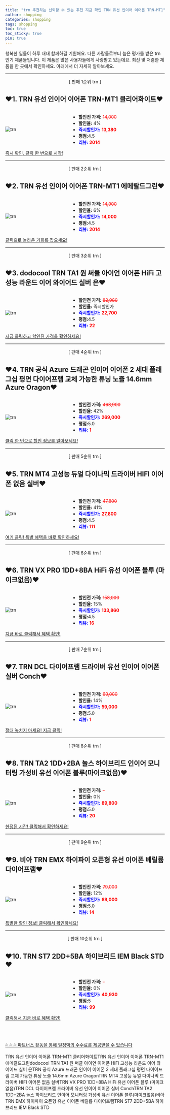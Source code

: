 ```yaml
---
title: "trn 추천하는 신뢰할 수 있는 추천 지금 확인 TRN 유선 인이어 이어폰 TRN-MT1"
author: shopping
categories: shopping
tags: shopping
toc: true
toc_sticky: true
pin: true
---
```

행복한 일들이 하루 내내 함께하길 기원해요. 다른 사람들로부터 높은 평가를 받은 trn 인기 제품들입니다. 이 제품은 많은 사용자들에게 사랑받고 있는데요. 최신 및 저렴한 제품을 한 곳에서 확인하세요. 아래에서 더 자세히 알아보세요.

---
<p class="toplist" style="margin: 0 auto; display: block; width: fit-content;">[ 판매 1순위 trn ]</p>

<h2><strong>❤️1. TRN 유선 인이어 이어폰 TRN-MT1 클리어화이트❤️</strong></h2>

<div style="display: flex; align-items: center;">
    <div style="flex: 0.4;">
        <img src="https://thumbnail9.coupangcdn.com/thumbnails/remote/230x230ex/image/retail/images/2976443380145549-af10d663-437e-43cd-8635-cc8b8b1b7128.jpg" alt="trn" style="max-width: 100%;">
    </div>
    <div style="flex: 0.6; margin-left: 10px;">
        <ul>
            <li><strong>할인전 가격:</strong> <del style="color: red;">14,000</del></li>
            <li><strong>할인율:</strong> 4%</li>
            <li><span style='color:blue'><strong>즉시할인가:</strong></span> <span style='color:red'><strong>13,380</strong></span></li>
            <li><strong>평점:</strong>4.5</li>
            <li><span style='color:blue'><strong>리뷰:</strong></span> <span style='color:red'><strong>2014</strong></span></li>
        </ul>
    </div>
</div>
<div class="center">
    <a href="https://William4Davisa.github.io?lptag=AF9450613&subid=githubio&pageKey=5545810093&traceid=V0-153&itemId=9930393456&vendorItemId=77213649616" class="myButton">
        즉시 확인, 클릭 한 번으로 시작!
    </a>
</div>


---
<p class="toplist" style="margin: 0 auto; display: block; width: fit-content;">[ 판매 2순위 trn ]</p>

<h2><strong>❤️2. TRN 유선 인이어 이어폰 TRN-MT1 에메랄드그린❤️</strong></h2>

<div style="display: flex; align-items: center;">
    <div style="flex: 0.4;">
        <img src="https://thumbnail6.coupangcdn.com/thumbnails/remote/230x230ex/image/rs_quotation_api/crpytyp5/17b137d67d2440f1a6d9813791704500.jpg" alt="trn" style="max-width: 100%;">
    </div>
    <div style="flex: 0.6; margin-left: 10px;">
        <ul>
            <li><strong>할인전 가격:</strong> <del style="color: red;">14,900</del></li>
            <li><strong>할인율:</strong> 6%</li>
            <li><span style='color:blue'><strong>즉시할인가:</strong></span> <span style='color:red'><strong>14,000</strong></span></li>
            <li><strong>평점:</strong>4.5</li>
            <li><span style='color:blue'><strong>리뷰:</strong></span> <span style='color:red'><strong>2014</strong></span></li>
        </ul>
    </div>
</div>
<div class="center">
    <a href="https://William4Davisa.github.io?lptag=AF9450613&subid=githubio&pageKey=5545810093&traceid=V0-153&itemId=8748099881&vendorItemId=77213649602" class="myButton">
        클릭으로 놀라운 기회를 잡으세요!
    </a>
</div>


---
<p class="toplist" style="margin: 0 auto; display: block; width: fit-content;">[ 판매 3순위 trn ]</p>

<h2><strong>❤️3. dodocool TRN TA1 원 써클 아이언 이어폰 HiFi 고성능 라운드 이어 와이어드 실버 은❤️</strong></h2>

<div style="display: flex; align-items: center;">
    <div style="flex: 0.4;">
        <img src="https://thumbnail8.coupangcdn.com/thumbnails/remote/230x230ex/image/vendor_inventory/76a6/de79f2176f6218979cb51a723475a0e0d6b530bd55b31bc5e45c2d93bb2c.jpg" alt="trn" style="max-width: 100%;">
    </div>
    <div style="flex: 0.6; margin-left: 10px;">
        <ul>
            <li><strong>할인전 가격:</strong> <del style="color: red;">82,980</del></li>
            <li><strong>할인율:</strong> 즉시할인가</li>
            <li><span style='color:blue'><strong>즉시할인가:</strong></span> <span style='color:red'><strong>22,700</strong></span></li>
            <li><strong>평점:</strong>4.5</li>
            <li><span style='color:blue'><strong>리뷰:</strong></span> <span style='color:red'><strong>22</strong></span></li>
        </ul>
    </div>
</div>
<div class="center">
    <a href="https://William4Davisa.github.io?lptag=AF9450613&subid=githubio&pageKey=6147229646&traceid=V0-153&itemId=11838612420&vendorItemId=84632455311" class="myButton">
        지금 클릭하고 할인된 가격을 확인하세요!
    </a>
</div>


---
<p class="toplist" style="margin: 0 auto; display: block; width: fit-content;">[ 판매 4순위 trn ]</p>

<h2><strong>❤️4. TRN 공식 Azure 드래곤 인이어 이어폰 2 세대 플래그십 평면 다이어프램 교체 가능한 튜닝 노즐 14.6mm Azure Oragon❤️</strong></h2>

<div style="display: flex; align-items: center;">
    <div style="flex: 0.4;">
        <img src="https://thumbnail8.coupangcdn.com/thumbnails/remote/230x230ex/image/vendor_inventory/5f57/2d5b8a81fce4af8474909cec55da3e417c22ca3615fcfdbe3dbe1ee7341c.jpg" alt="trn" style="max-width: 100%;">
    </div>
    <div style="flex: 0.6; margin-left: 10px;">
        <ul>
            <li><strong>할인전 가격:</strong> <del style="color: red;">468,900</del></li>
            <li><strong>할인율:</strong> 42%</li>
            <li><span style='color:blue'><strong>즉시할인가:</strong></span> <span style='color:red'><strong>269,000</strong></span></li>
            <li><strong>평점:</strong>5.0</li>
            <li><span style='color:blue'><strong>리뷰:</strong></span> <span style='color:red'><strong>1</strong></span></li>
        </ul>
    </div>
</div>
<div class="center">
    <a href="https://William4Davisa.github.io?lptag=AF9450613&subid=githubio&pageKey=7979904567&traceid=V0-153&itemId=22136308596&vendorItemId=89183040732" class="myButton">
        클릭 한 번으로 할인 정보를 알아보세요!
    </a>
</div>


---
<p class="toplist" style="margin: 0 auto; display: block; width: fit-content;">[ 판매 5순위 trn ]</p>

<h2><strong>❤️5. TRN MT4 고성능 듀얼 다이나믹 드라이버 HIFI 이어폰 없음 실버❤️</strong></h2>

<div style="display: flex; align-items: center;">
    <div style="flex: 0.4;">
        <img src="https://thumbnail10.coupangcdn.com/thumbnails/remote/230x230ex/image/vendor_inventory/f99c/21d63716a5e43e7318bf658b1d698ea33f9f7fc8e3bd0a0a04dcb432c8d0.jpg" alt="trn" style="max-width: 100%;">
    </div>
    <div style="flex: 0.6; margin-left: 10px;">
        <ul>
            <li><strong>할인전 가격:</strong> <del style="color: red;">47,800</del></li>
            <li><strong>할인율:</strong> 41%</li>
            <li><span style='color:blue'><strong>즉시할인가:</strong></span> <span style='color:red'><strong>27,800</strong></span></li>
            <li><strong>평점:</strong>4.5</li>
            <li><span style='color:blue'><strong>리뷰:</strong></span> <span style='color:red'><strong>111</strong></span></li>
        </ul>
    </div>
</div>
<div class="center">
    <a href="https://William4Davisa.github.io?lptag=AF9450613&subid=githubio&pageKey=7395633807&traceid=V0-153&itemId=19130381642&vendorItemId=86250027683" class="myButton">
        여기 클릭! 특별 혜택을 바로 확인하세요!
    </a>
</div>


---
<p class="toplist" style="margin: 0 auto; display: block; width: fit-content;">[ 판매 6순위 trn ]</p>

<h2><strong>❤️6. TRN VX PRO 1DD+8BA HiFi 유선 이어폰 블루 (마이크없음)❤️</strong></h2>

<div style="display: flex; align-items: center;">
    <div style="flex: 0.4;">
        <img src="https://thumbnail8.coupangcdn.com/thumbnails/remote/230x230ex/image/vendor_inventory/6498/891efedc50b4a3cd44cdd15e8dae88514c16342c2bdbe6e4eb05081c1213.jpg" alt="trn" style="max-width: 100%;">
    </div>
    <div style="flex: 0.6; margin-left: 10px;">
        <ul>
            <li><strong>할인전 가격:</strong> <del style="color: red;">158,000</del></li>
            <li><strong>할인율:</strong> 15%</li>
            <li><span style='color:blue'><strong>즉시할인가:</strong></span> <span style='color:red'><strong>133,860</strong></span></li>
            <li><strong>평점:</strong>4.5</li>
            <li><span style='color:blue'><strong>리뷰:</strong></span> <span style='color:red'><strong>16</strong></span></li>
        </ul>
    </div>
</div>
<div class="center">
    <a href="https://William4Davisa.github.io?lptag=AF9450613&subid=githubio&pageKey=6824728973&traceid=V0-153&itemId=16186264784&vendorItemId=83381501495" class="myButton">
        지금 바로 클릭해서 혜택 확인!
    </a>
</div>


---
<p class="toplist" style="margin: 0 auto; display: block; width: fit-content;">[ 판매 7순위 trn ]</p>

<h2><strong>❤️7. TRN DCL 다이어프램 드라이버 유선 인이어 이어폰 실버 Conch❤️</strong></h2>

<div style="display: flex; align-items: center;">
    <div style="flex: 0.4;">
        <img src="https://thumbnail9.coupangcdn.com/thumbnails/remote/230x230ex/image/retail/images/2024/04/22/15/8/03faf936-d646-420b-8f24-220cb90f75a5.jpg" alt="trn" style="max-width: 100%;">
    </div>
    <div style="flex: 0.6; margin-left: 10px;">
        <ul>
            <li><strong>할인전 가격:</strong> <del style="color: red;">69,000</del></li>
            <li><strong>할인율:</strong> 14%</li>
            <li><span style='color:blue'><strong>즉시할인가:</strong></span> <span style='color:red'><strong>59,000</strong></span></li>
            <li><strong>평점:</strong>5.0</li>
            <li><span style='color:blue'><strong>리뷰:</strong></span> <span style='color:red'><strong>1</strong></span></li>
        </ul>
    </div>
</div>
<div class="center">
    <a href="https://William4Davisa.github.io?lptag=AF9450613&subid=githubio&pageKey=7835213185&traceid=V0-153&itemId=21316417287&vendorItemId=89609470291" class="myButton">
        절대 놓치지 마세요! 지금 클릭!
    </a>
</div>


---
<p class="toplist" style="margin: 0 auto; display: block; width: fit-content;">[ 판매 8순위 trn ]</p>

<h2><strong>❤️8. TRN TA2 1DD+2BA 놀스 하이브리드 인이어 모니터링 가성비 유선 이어폰 블루(마이크없음)❤️</strong></h2>

<div style="display: flex; align-items: center;">
    <div style="flex: 0.4;">
        <img src="https://thumbnail7.coupangcdn.com/thumbnails/remote/230x230ex/image/vendor_inventory/9499/b9f7bb6cac9452ea5c087a72411e4fd7b80534244814f2d4c534e8da2ce8.jpg" alt="trn" style="max-width: 100%;">
    </div>
    <div style="flex: 0.6; margin-left: 10px;">
        <ul>
            <li><strong>할인전 가격:</strong> <del style="color: red;">-</del></li>
            <li><strong>할인율:</strong> 0%</li>
            <li><span style='color:blue'><strong>즉시할인가:</strong></span> <span style='color:red'><strong>89,800</strong></span></li>
            <li><strong>평점:</strong>5.0</li>
            <li><span style='color:blue'><strong>리뷰:</strong></span> <span style='color:red'><strong>20</strong></span></li>
        </ul>
    </div>
</div>
<div class="center">
    <a href="https://William4Davisa.github.io?lptag=AF9450613&subid=githubio&pageKey=6224635157&traceid=V0-153&itemId=12475956800&vendorItemId=83376589532" class="myButton">
        한정된 시간! 클릭해서 확인하세요!
    </a>
</div>


---
<p class="toplist" style="margin: 0 auto; display: block; width: fit-content;">[ 판매 9순위 trn ]</p>

<h2><strong>❤️9. 비아 TRN EMX 하이파이 오픈형 유선 이어폰 베릴륨 다이어프램❤️</strong></h2>

<div style="display: flex; align-items: center;">
    <div style="flex: 0.4;">
        <img src="https://thumbnail8.coupangcdn.com/thumbnails/remote/230x230ex/image/vendor_inventory/4483/7bea54dd363c90d7d82214b6082ca5c427b65950ce76ce11e684d65cd6b2.jpg" alt="trn" style="max-width: 100%;">
    </div>
    <div style="flex: 0.6; margin-left: 10px;">
        <ul>
            <li><strong>할인전 가격:</strong> <del style="color: red;">79,000</del></li>
            <li><strong>할인율:</strong> 12%</li>
            <li><span style='color:blue'><strong>즉시할인가:</strong></span> <span style='color:red'><strong>69,000</strong></span></li>
            <li><strong>평점:</strong>5.0</li>
            <li><span style='color:blue'><strong>리뷰:</strong></span> <span style='color:red'><strong>14</strong></span></li>
        </ul>
    </div>
</div>
<div class="center">
    <a href="https://William4Davisa.github.io?lptag=AF9450613&subid=githubio&pageKey=6792391645&traceid=V0-153&itemId=16006918676&vendorItemId=83386077207" class="myButton">
        특별한 할인 정보! 클릭해서 확인하세요!
    </a>
</div>


---
<p class="toplist" style="margin: 0 auto; display: block; width: fit-content;">[ 판매 10순위 trn ]</p>

<h2><strong>❤️10. TRN ST7 2DD+5BA 하이브리드 IEM Black STD❤️</strong></h2>

<div style="display: flex; align-items: center;">
    <div style="flex: 0.4;">
        <img src="https://thumbnail7.coupangcdn.com/thumbnails/remote/230x230ex/image/vendor_inventory/dc8c/f2e7ffde7cbf56e79767d3dd8a3ad121fe2a49952e6ca113b9cb16194d13.jpg" alt="trn" style="max-width: 100%;">
    </div>
    <div style="flex: 0.6; margin-left: 10px;">
        <ul>
            <li><strong>할인전 가격:</strong> <del style="color: red;">-</del></li>
            <li><strong>할인율:</strong> 0%</li>
            <li><span style='color:blue'><strong>즉시할인가:</strong></span> <span style='color:red'><strong>40,930</strong></span></li>
            <li><strong>평점:</strong>5</li>
            <li><span style='color:blue'><strong>리뷰:</strong></span> <span style='color:red'><strong>99</strong></span></li>
        </ul>
    </div>
</div>
<div class="center">
    <a href="https://William4Davisa.github.io?lptag=AF9450613&subid=githubio&pageKey=8103828056&traceid=V0-153&itemId=22931933495&vendorItemId=89966299466" class="myButton">
        클릭해서 지금 바로 혜택 확인!
    </a>
</div>

<br><br><br>[💦 💦 💦 파트너스 활동을 통해 일정액의 수수료를 제공받을 수 있습니다](https://link.coupang.com/a/bcpT2c)<br><br>TRN 유선 인이어 이어폰 TRN-MT1 클리어화이트TRN 유선 인이어 이어폰 TRN-MT1 에메랄드그린dodocool TRN TA1 원 써클 아이언 이어폰 HiFi 고성능 라운드 이어 와이어드 실버 은TRN 공식 Azure 드래곤 인이어 이어폰 2 세대 플래그십 평면 다이어프램 교체 가능한 튜닝 노즐 14.6mm Azure OragonTRN MT4 고성능 듀얼 다이나믹 드라이버 HIFI 이어폰 없음 실버TRN VX PRO 1DD+8BA HiFi 유선 이어폰 블루 (마이크없음)TRN DCL 다이어프램 드라이버 유선 인이어 이어폰 실버 ConchTRN TA2 1DD+2BA 놀스 하이브리드 인이어 모니터링 가성비 유선 이어폰 블루(마이크없음)비아 TRN EMX 하이파이 오픈형 유선 이어폰 베릴륨 다이어프램TRN ST7 2DD+5BA 하이브리드 IEM Black STD